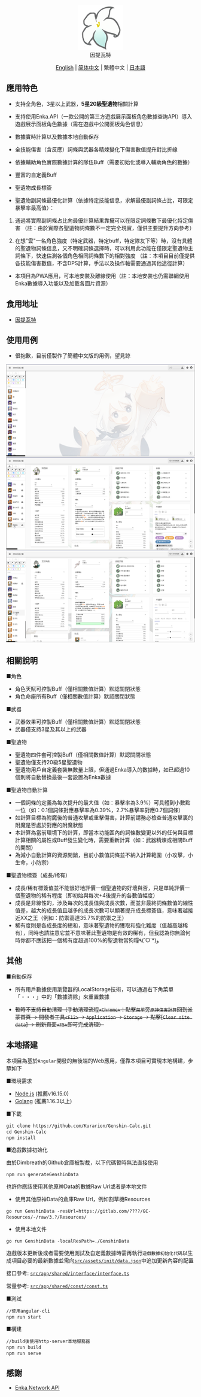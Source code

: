 
<p align="center">
    <img src="./logo-readme.png" height="120">
    <br>
    因提瓦特
<p>


<p align="center">
    <a href="./README.md">English</a> | 
    <a href="./README_CH_SIM.md">简体中文</a> | 
    繁體中文 | 
    <a href="./README_JP.md">日本語</a>
<p>

## 應用特色

+ 支持全角色，3星以上武器，**5星20級聖遺物**相關計算

+ 支持使用Enka.API（一款公開的第三方遊戲展示面板角色數據查詢API）導入遊戲展示面板角色數據（需在遊戲中公開面板角色信息）

+ 數據實時計算以及數據本地自動保存

+ 全技能傷害（含反應）詞條與武器各精煉變化下傷害數值提升對比折線

+ 依據輔助角色實際數據計算的隊伍Buff（需要初始化或導入輔助角色的數據）

+ 豐富的自定義Buff

+ 聖遺物成長標簽

+ 聖遺物副詞條最優化計算（依據特定技能信息，求解最優副詞條占比，可限定暴擊率最高值）：

1. 通過將實際副詞條占比向最優計算結果靠攏可以在限定詞條數下最優化特定傷害
（註：由於實際各聖遺物詞條數不一定完全現實，僅供主要提升方向參考）

2. 在想"雲"一名角色強度（特定武器，特定buff，特定隊友下等）時，沒有具體的聖遺物詞條信息，又不明確詞條選擇時，可以利用此功能在僅限定聖遺物主詞條下，快速估測各個角色相同詞條數下的相對強度
（註：本項目目前僅提供各技能傷害數值，不含DPS計算，手法以及操作軸需要通過其他途徑計算）

+ 本項目為PWA應用，可本地安裝及離線使用（註：本地安裝也仍需聯網使用Enka數據導入功能以及加載各圖片資源）

## 食用地址

+ <a href="https://genshin-calc.sirokuma.cc/" target="_blank">因提瓦特</a>

## 使用用例
+ 很抱歉，目前僅製作了簡體中文版的用例，望見諒
<div>
    <img src="./doc/new/anime_cn_sim_1.webp">
    <br>
    <img src="./doc/new/anime_cn_sim_2.webp">
    <br>
    <img src="./doc/new/anime_cn_sim_3.webp">
</div>

## 相關說明

■角色 

+ 角色天賦可控製Buff（僅相關數值計算）默認關閉狀態
+ 角色命座所有Buff（僅相關數值計算）默認關閉狀態

■武器

+ 武器效果可控製Buff（僅相關數值計算）默認關閉狀態
+ 武器僅支持3星及其以上的武器

■聖遺物

+ 聖遺物四件套可控製Buff（僅相關數值計算）默認關閉狀態
+ 聖遺物僅支持20級5星聖遺物
+ 聖遺物用戶自定義套裝無數量上限，但通過Enka導入的數據時，如已超過10個則將自動替換最後一套設置為Enka數據

■聖遺物自動計算

+ 一個詞條的定義為每次提升的最大值（如：暴擊率為3.9%）可具體到小數點一位（如：0.1個詞條對應暴擊率為0.39%，2.7%暴擊率對應0.7個詞條）
+ 如計算目標為附魔後的普通攻擊或重擊傷害，計算前請務必檢查普通攻擊裏的附魔是否處於對應的附魔狀態
+ 本計算為當前環境下的計算，即當本功能區內的詞條數變更以外的任何與目標計算相關的屬性或Buff發生變化時，需要重新計算（如：武器精煉或相關Buff的開關）
+ 為減小自動計算的資源開銷，目前小數值詞條並不納入計算範圍（小攻擊，小生命，小防禦）

■聖遺物標簽（成長/稀有）

+ 成長/稀有標簽值並不能很好地評價一個聖遺物的好壞與否，只是單純評價一個聖遺物的稀有程度（即初始與每次+4後提升的各數值幅度）
+ 成長是非線性的，涉及每次的成長值與成長次數，而並非最終詞條數值的線性值差，越大的成長值且越多的成長次數可以顯著提升成長標簽值，意味著越接近XX之王（例如：防禦高達35.7%的防禦之王）
+ 稀有度則是各成長度的總和，意味著聖遺物的獲取和強化難度（值越高越稀有），同時也請註意它並不意味著此聖遺物是有效的稀有，但我認為你無論何時你都不應該把一個稀有度超過100%的聖遺物當狗糧٩(ˊᗜˋ*)و 

## 其他

■自動保存

+ 所有用戶數據使用瀏覽器的LocalStorage技術，可以通過右下角菜單「・・・」中的「數據清除」來重置數據

+ ~~暫時不支持自動清理（手動清理流程`<Chrome>`：點擊`菜單`旁`原神傷害計算`回到派蒙首頁 -> 開發者工具`<F12>` -> `Application` -> `Storage` -> 點擊[`Clear site data`] -> 刷新頁面`<F5>`即可完成清理）~~


## 本地搭建

本項目為基於`Angular`開發的無後端的Web應用，僅靠本項目可實現本地構建，步驟如下

■環境需求

+ <a href="https://nodejs.org/en/download/" target="_blank">Node.js</a> (推薦v16.15.0)
+ <a href="https://go.dev/dl/" target="_blank">Golang</a> (推薦1.16.3以上)

■下載

```
git clone https://github.com/Kurarion/Genshin-Calc.git
cd Genshin-Calc
npm install
```
■遊戲數據初始化

由於Dimbreath的Github倉庫被製裁，以下代碼暫時無法直接使用
```
npm run generateGenshinData
```
也許你應該使用其他原神Data的數據Raw Url或者是本地文件
+ 使用其他原神Data的倉庫Raw Url，例如割草機Resources
```
go run GenshinData -resUrl=https://gitlab.com/????/GC-Resources/-/raw/3.?/Resources/
```
+ 使用本地文件
```
go run GenshinData -localResPath=./GenshinData
```
遊戲版本更新後或者需要使用測試及自定義數據時需再執行`遊戲數據初始化代碼`以生成項目必要的最新數據並需向<a href="https://github.com/Kurarion/Genshin-Calc/tree/main/src/assets/init/data.json" target="_blank">`src/assets/init/data.json`</a>中追加更新內容的配置

接口參考: <a href="https://github.com/Kurarion/Genshin-Calc/tree/main/src/app/shared/interface/interface.ts" target="_blank">`src/app/shared/interface/interface.ts`</a>

常量參考: <a href="https://github.com/Kurarion/Genshin-Calc/tree/main/src/app/shared/const/const.ts" target="_blank">`src/app/shared/const/const.ts`</a>

■測試

```
//使用angular-cli
npm run start
```
■構建
```
//build後使用http-server本地服務器
npm run build
npm run serve
```

## 感謝

+ <a href="https://github.com/EnkaNetwork/API-docs/" target="_blank">Enka.Network API</a>